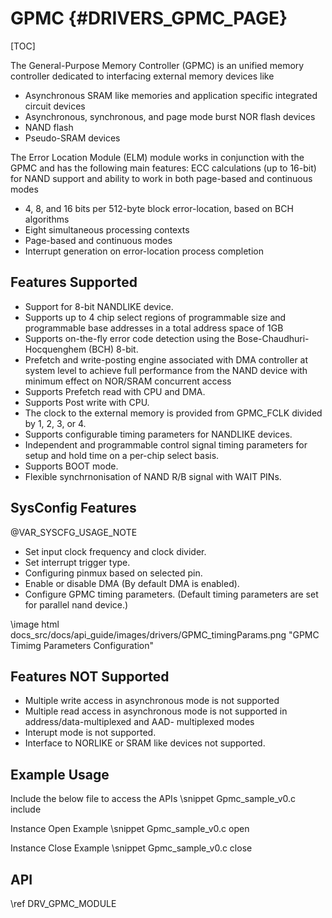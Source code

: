 # GPMC {#DRIVERS_GPMC_PAGE}

[TOC]

The General-Purpose Memory Controller (GPMC) is an unified memory controller dedicated to interfacing external memory devices like
- Asynchronous SRAM like memories and application specific integrated circuit devices
- Asynchronous, synchronous, and page mode burst NOR flash devices
- NAND flash
- Pseudo-SRAM devices

The Error Location Module (ELM) module works in conjunction with the GPMC and has the following main features:
ECC calculations (up to 16-bit) for NAND support and ability to work in both page-based and continuous modes
- 4, 8, and 16 bits per 512-byte block error-location, based on BCH algorithms
- Eight simultaneous processing contexts
- Page-based and continuous modes
- Interrupt generation on error-location process completion

## Features Supported

- Support for 8-bit NANDLIKE device.
- Supports up to 4 chip select regions of programmable size and programmable base addresses in a total
address space of 1GB
- Supports on-the-fly error code detection using the Bose-Chaudhuri-Hocquenghem (BCH) 8-bit.
- Prefetch and write-posting engine associated with DMA controller at system level to achieve full performance
from the NAND device with minimum effect on NOR/SRAM concurrent access
- Supports Prefetch read with CPU and DMA.
- Supports Post write with CPU.
- The clock to the external memory is provided from GPMC_FCLK divided by 1, 2, 3, or 4.
- Supports configurable timing parameters for NANDLIKE devices.
- Independent and programmable control signal timing parameters for setup and hold time on a per-chip select basis.
- Supports BOOT mode.
- Flexible synchrnonisation of NAND R/B signal with WAIT PINs.


## SysConfig Features

@VAR_SYSCFG_USAGE_NOTE

- Set input clock frequency and clock divider.
- Set interrupt trigger type.
- Configuring pinmux based on selected pin.
- Enable or disable DMA (By default DMA is enabled).
- Configure GPMC timing parameters. (Default timing parameters are set for parallel nand device.)

\image html docs_src/docs/api_guide/images/drivers/GPMC_timingParams.png "GPMC Timimg Parameters Configuration"

## Features NOT Supported

- Multiple write access in asynchronous mode is not supported
- Multiple read access in asynchronous mode is not supported in address/data-multiplexed and AAD-
multiplexed modes
- Interupt mode is not supported.
- Interface to NORLIKE or SRAM like devices not supported.


## Example Usage

Include the below file to access the APIs
\snippet Gpmc_sample_v0.c include

Instance Open Example
\snippet Gpmc_sample_v0.c open

Instance Close Example
\snippet Gpmc_sample_v0.c close


## API

\ref DRV_GPMC_MODULE
